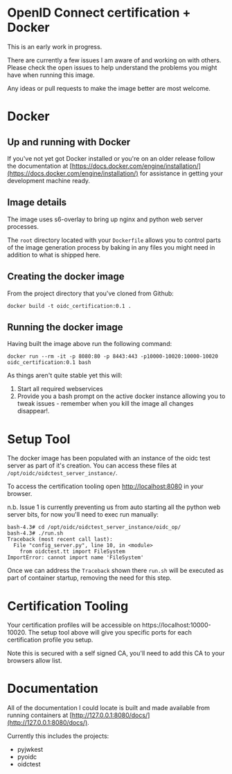 # OpenID Connect certification + Docker
This is an early work in progress. 

There are currently a few issues I am aware of and working on with others. 
Please check the open issues to help understand the problems you might have 
when running this image.

Any ideas or pull requests to make the image better are most welcome.

# Docker

## Up and running with Docker

If you've not yet got Docker installed or you're on an older release follow
the documentation at
[https://docs.docker.com/engine/installation/](https://docs.docker.com/engine/installation/)
for assistance in getting your development machine ready.

## Image details

The image uses s6-overlay to bring up nginx and python web server processes.

The `root` directory located with your `Dockerfile` allows you to control parts
of the image generation process by baking in any files you might need in
addition to what is shipped here.

## Creating the docker image

From the project directory that you've cloned from Github:

`docker build -t oidc_certification:0.1 .`

## Running the docker image

Having built the image above run the following command:

`docker run --rm -it -p 8080:80 -p 8443:443 -p10000-10020:10000-10020 oidc_certification:0.1 bash`

As things aren't quite stable yet this will:

1. Start all required webservices
2. Provide you a bash prompt on the active docker instance allowing you to tweak
issues - remember when you kill the image all changes disappear!.

# Setup Tool

The docker image has been populated with an instance of the oidc test server as
part of it's creation. You can access these files at
`/opt/oidc/oidctest_server_instance/`.

To access the certification tooling open [http://localhost:8080](http://localhost:8080) in your browser.

n.b. Issue 1 is currently preventing us from auto starting all the python web
server bits, for now you'll need to exec run manually:

```
bash-4.3# cd /opt/oidc/oidctest_server_instance/oidc_op/
bash-4.3# ./run.sh
Traceback (most recent call last):
  File "config_server.py", line 10, in <module>
    from oidctest.tt import FileSystem
ImportError: cannot import name 'FileSystem'
```
Once we can address the `Traceback` shown there `run.sh` will be executed as
part of container startup, removing the need for this step.

# Certification Tooling

Your certification profiles will be accessible on https://localhost:10000-10020.
The setup tool above will give you specific ports for each certification profile
you setup.

Note this is secured with a self signed CA, you'll need to add this CA to your
browsers allow list.

# Documentation
All of the documentation I could locate is built and made available from running
containers at [http://127.0.0.1:8080/docs/](http://127.0.0.1:8080/docs/).

Currently this includes the projects:

* pyjwkest
* pyoidc
* oidctest
